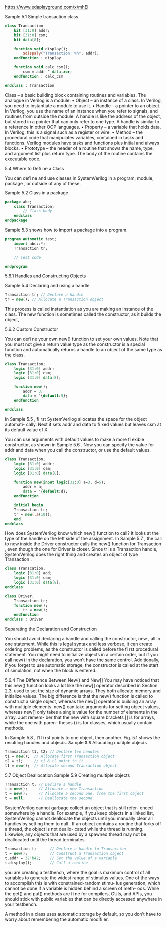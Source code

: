 https://www.edaplayground.com/x/mhEi

Sample 5.1 Simple transaction class
```systemverilog
class Transaction
    bit [31:0] addr;
    bit [31:0] csm;
    bit data[8];

    function void display();
        $dispaly("Transaction: %h", addr);
    endfunction : display

    function void calc_csm();
        csm = addr ^ data.xor;
    endfunction : calc_csm

endclass : Transaction
```


Class – a basic building block containing routines and variables. The analogue in
Verilog is a module.
• Object – an instance of a class. In Verilog, you need to instantiate a module to use it.
• Handle – a pointer to an object. In Verilog, you use the name of an instance when
you refer to signals, and routines from outside the module. A handle is like the
address of the object, but stored in a pointer that can only refer to one type.
A handle is similar to a reference in other OOP languages.
• Property – a variable that holds data. In Verilog, this is a signal such as a register
or wire.
• Method – the procedural code that manipulates variables, contained in tasks and
functions. Verilog modules have tasks and functions plus initial and always
blocks.
• Prototype – the header of a routine that shows the name, type, and argument list
plus return type. The body of the routine contains the executable code.


5.4
Where to Defi ne a Class

You can defi ne and use classes in SystemVerilog in a program, module, package ,
or outside of any of these.

Sample 5.2 Class in a package

```systemverilog
package abc;
    class Transaction;
        // Class body
    endclass
endpackage
```

Sample 5.3 shows how to import a package into a program.

```systemverilog
program automatic test;
    import abc::*;
    Transaction tr;

    // Test code

endprogram
```

5.6.1
Handles and Constructing Objects

Sample 5.4 Declaring and using a handle

```systemverilog
Transaction tr; // Declare a handle
tr = new(); // Allocate a Transaction object
```

This process is called instantiation as you are making an instance of the class.
The new function is sometimes called the constructor, as it builds the object,


5.6.2 Custom Constructor

You can defi ne your own new() function to set your own values. Note that you must
not give a return value type as the constructor is a special function and automatically
returns a handle to an object of the same type as the class.

```systemverilog
class Transaction;
    logic [31:0] addr;
    logic [31:0] csm; 
    logic [31:0] data[8];

    function new();
        addr = 3;
        data = '{default:5};
    endfunction

endclass
```

In Sample 5.5 , fi rst SystemVerilog allocates the space for the object automati-
cally. Next it sets addr and data to fi xed values but leaves csm at its default value
of X.

You can use arguments with default values to make a more fl exible constructor,
as shown in Sample 5.6 . Now you can specify the value for addr and data when
you call the constructor, or use the default values.

```systemverilog
class Transaction;
    logic [31:0] addr;
    logic [31:0] csm;
    logic [31:0] data[8];

    function new(input logic[31:0] a=3, d=5);
        addr = a;
        data = '{default:d};
    endfunction

    initial begin
    Transaction tr;
    tr = new(.a(10));
    end
endclass
```


How does SystemVerilog know which new() function to call? It looks at the type
of the handle on the left side of the assignment. In Sample 5.7 , the call to new inside
the Driver constructor calls the new() function for Transaction , even though
the one for Driver is closer. Since tr is a Transaction handle, SystemVerilog
does the right thing and creates an object of type Transaction .

```systemverilog
class Transcation;
    logic [31:0] add;
    logic [31:0] csm;
    logic [31:0] data[8];
endclass

class Driver;
    Transaction tr;
    function new();
        tr = new();
    endfunction
endclass : Driver
```

Separating the Declaration and Construction

You should avoid declaring a handle and calling the constructor,
new , all in one statement. While this is legal syntax and less verbose,
it can create ordering problems, as the constructor is called before
the fi rst procedural statement. You might need to initialize objects in
a certain order, but if you call new() in the declaration, you won’t
have the same control. Additionally, if you forget to use automatic storage, the
constructor is called at the start of simulation, not when the block is entered.


5.6.4
The Difference Between New() and New[]
You may have noticed that this new() function looks a lot like the new[] operator
described in Section 2.3, used to set the size of dynamic arrays. They both allocate
memory and initialize values. The big difference is that the new() function is called
to construct a single object, whereas the new[] operator is building an array with
multiple elements. new() can take arguments for setting object values, whereas
new[] only takes a single value for the number of elements in the array. Just remem-
ber that the new with square brackets [] is for arrays, while the one with paren-
theses () is for classes, which usually contain methods.


In Sample 5.8 , t1 fi rst points to one object, then another. Fig. 5.1 shows the
resulting handles and objects.
Sample 5.8 Allocating multiple objects

```systemverilog
Transaction t1, t2; // Declare two handles
t1 = new();  // Allocate first Transaction object
t2 = t1;     // t1 & t2 point to it
t1 = new();  // Allocate second Transaction object
```

5.7 Object Deallocation
Sample 5.9 Creating multiple objects

```systemverilog
Transaction t; // Declare a handle
t = new();     // Allocate a new Transaction
t = new();     // Allocate a second one, free the first object
t = null;      // Deallocate the second
```

SystemVerilog cannot garbage collect an object that is still refer-
enced somewhere by a handle. For example, if you keep objects in
a linked list, SystemVerilog cannot deallocate the objects until you
manually clear all handles by setting them to null . If an object
contains a routine that forks off a thread, the object is not deallo-
cated while the thread is running. Likewise, any objects that are
used by a spawned thread may not be deallocated until the thread terminates.

```systemverilog
Transaction t;      // Declare a handle to Transaction
t = new();          // Construct a Transaction object
t.addr = 32'h42;    // Set the value of a variable
t.display();        // Call a routine
```

you are creating a testbench, where the goal is maximum
control of all variables to generate the widest range of stimulus values.
One of the ways to accomplish this is with constrained-random stimu-
lus generation, which cannot be done if a variable is hidden behind a screen of meth-
ods. While the get() and put() methods are fi ne for compilers, GUIs, and APIs,
you should stick with public variables that can be directly accessed anywhere in
your testbench.

A method in a class uses automatic storage by default, so you don’t have to worry
about remembering the automatic modifi er.